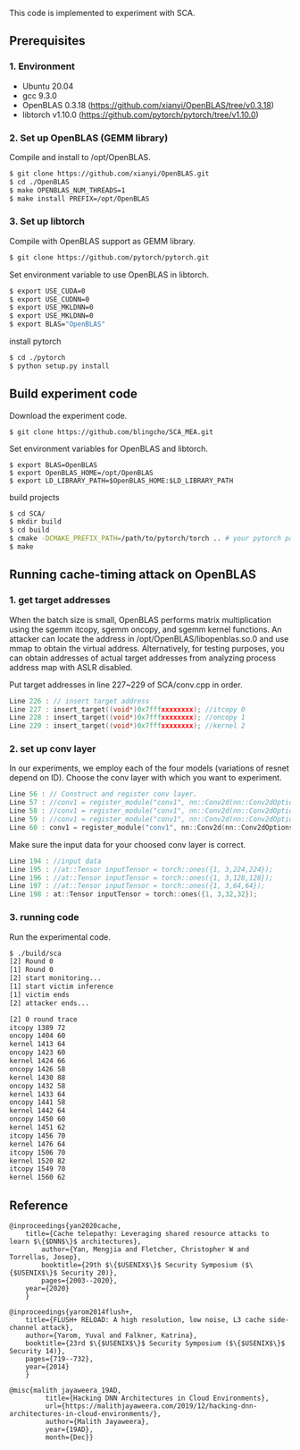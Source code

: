 This code is implemented to experiment with SCA.

## Prerequisites



### 1. Environment
 - Ubuntu 20.04
 - gcc 9.3.0
 - OpenBLAS 0.3.18 (https://github.com/xianyi/OpenBLAS/tree/v0.3.18)
 - libtorch v1.10.0 (https://github.com/pytorch/pytorch/tree/v1.10.0)

### 2. Set up OpenBLAS (GEMM library)

Compile and install to /opt/OpenBLAS.

```bash
$ git clone https://github.com/xianyi/OpenBLAS.git
$ cd ./OpenBLAS
$ make OPENBLAS_NUM_THREADS=1
$ make install PREFIX=/opt/OpenBLAS
```

### 3. Set up libtorch

Compile with OpenBLAS support as GEMM library.

```bash
$ git clone https://github.com/pytorch/pytorch.git
```

Set environment variable to use OpenBLAS in libtorch.

```bash
$ export USE_CUDA=0
$ export USE_CUDNN=0
$ export USE_MKLDNN=0
$ export USE_MKLDNN=0
$ export BLAS="OpenBLAS"
```

install pytorch

```bash
$ cd ./pytorch
$ python setup.py install
```

## Build experiment code

Download the experiment code.

```
$ git clone https://github.com/blingcho/SCA_MEA.git
```

Set environment variables for OpenBLAS and libtorch.

```
$ export BLAS=OpenBLAS
$ export OpenBLAS_HOME=/opt/OpenBLAS
$ export LD_LIBRARY_PATH=$OpenBLAS_HOME:$LD_LIBRARY_PATH
```

build projects

```bash
$ cd SCA/
$ mkdir build
$ cd build
$ cmake -DCMAKE_PREFIX_PATH=/path/to/pytorch/torch .. # your pytorch path
$ make
```



## Running cache-timing attack on OpenBLAS



### 1. get target addresses

When the batch size is small, OpenBLAS performs matrix multiplication using the sgemm itcopy, sgemm oncopy, and sgemm kernel functions.
An attacker can locate the address in /opt/OpenBLAS/libopenblas.so.0 and use mmap to obtain the virtual address.
Alternatively, for testing purposes, you can obtain addresses of actual target addresses from analyzing process address map with ASLR disabled.

Put target addresses in line 227~229 of SCA/conv.cpp in order.

```c
Line 226 : // insert target address
Line 227 : insert_target((void*)0x7fffxxxxxxxx); //itcopy 0
Line 228 : insert_target((void*)0x7fffxxxxxxxx); //oncopy 1
Line 229 : insert_target((void*)0x7fffxxxxxxxx); //kernel 2
```

### 2. set up conv layer

In our experiments, we employ each of the four models (variations of resnet depend on ID).
Choose the conv layer with which you want to experiment.

```c
Line 56 : // Construct and register conv layer.
Line 57 : //conv1 = register_module("conv1", nn::Conv2d(nn::Conv2dOptions(3, 64, 7).stride(2).padding(3))); //224
Line 58 : //conv1 = register_module("conv1", nn::Conv2d(nn::Conv2dOptions(3, 64, 3).stride(2).padding(1))); //128
Line 59 : //conv1 = register_module("conv1", nn::Conv2d(nn::Conv2dOptions(3, 64, 4).stride(1).padding(1))); //64
Line 60 : conv1 = register_module("conv1", nn::Conv2d(nn::Conv2dOptions(3, 64, 3).stride(1).padding(1))); //32
```

Make sure the input data for your choosed conv layer is correct.

```c
Line 194 : //input data
Line 195 : //at::Tensor inputTensor = torch::ones({1, 3,224,224});
Line 196 : //at::Tensor inputTensor = torch::ones({1, 3,128,128});
Line 197 : //at::Tensor inputTensor = torch::ones({1, 3,64,64});
Line 198 : at::Tensor inputTensor = torch::ones({1, 3,32,32});
```

### 3. running code

Run the experimental code.

```bash
$ ./build/sca
[2] Round 0
[1] Round 0
[2] start monitoring...
[1] start victim inference
[1] victim ends
[2] attacker ends...

[2] 0 round trace
itcopy 1389 72
oncopy 1404 60
kernel 1413 64
oncopy 1423 60
kernel 1424 66
oncopy 1426 58
kernel 1430 88
oncopy 1432 58
kernel 1433 64
oncopy 1441 58
kernel 1442 64
oncopy 1450 60
kernel 1451 62
itcopy 1456 70
kernel 1476 64
itcopy 1506 70
kernel 1520 82
itcopy 1549 70
kernel 1560 62
```

## Reference

```
@inproceedings{yan2020cache,
	title={Cache telepathy: Leveraging shared resource attacks to learn $\{$DNN$\}$ architectures},
    	author={Yan, Mengjia and Fletcher, Christopher W and Torrellas, Josep},
      	booktitle={29th $\{$USENIX$\}$ Security Symposium ($\{$USENIX$\}$ Security 20)},
        pages={2003--2020},
	year={2020}
	}

@inproceedings{yarom2014flush+,
	title={FLUSH+ RELOAD: A high resolution, low noise, L3 cache side-channel attack},
	author={Yarom, Yuval and Falkner, Katrina},
	booktitle={23rd $\{$USENIX$\}$ Security Symposium ($\{$USENIX$\}$ Security 14)},
	pages={719--732},
	year={2014}
	}

@misc{malith jayaweera_19AD,
	     title={Hacking DNN Architectures in Cloud Environments},
	     url={https://malithjayaweera.com/2019/12/hacking-dnn-architectures-in-cloud-environments/},
	     author={Malith Jayaweera},
	     year={19AD},
	     month={Dec}}
```








